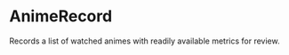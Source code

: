 AnimeRecord
===========

Records a list of watched animes with readily available metrics for review.
